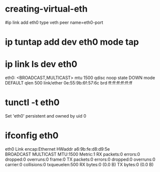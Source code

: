 # creating-virtual-eth
#ip link add eth0 type veth peer name=eth0-port
# ip tuntap add dev eth0 mode tap
# ip link ls dev eth0
 eth0: <BROADCAST,MULTICAST> mtu 1500 qdisc noop state DOWN mode DEFAULT qlen 500
    link/ether 0e:55:9b:6f:57:6c brd ff:ff:ff:ff:ff:ff
# tunctl -t eth0
Set 'eth0' persistent and owned by uid 0
# ifconfig eth0
eth0      Link encap:Ethernet  HWaddr a6:9b:fe:d8:d9:5e  
          BROADCAST MULTICAST  MTU:1500  Metric:1
          RX packets:0 errors:0 dropped:0 overruns:0 frame:0
          TX packets:0 errors:0 dropped:0 overruns:0 carrier:0
          collisions:0 txqueuelen:500 
          RX bytes:0 (0.0 B)  TX bytes:0 (0.0 B)
